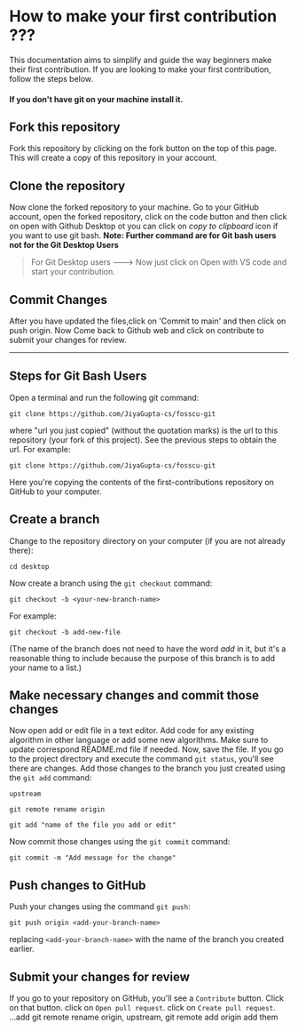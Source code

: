 # How to make your first contribution ???
This documentation aims to simplify and guide the way beginners make their first contribution. If you are looking to make your first contribution, follow the steps below.
#### If you don't have git on your machine install it.
## Fork this repository
 Fork this repository by clicking on the fork button on the top of this page.
 This will create a copy of this repository in your account.
## Clone the repository
 Now clone the forked repository to your machine. Go to your GitHub account, open the forked repository, click on the code button and then click on open with Github Desktop ot you can click on  *copy to clipboard* icon if you want to use git bash.
**Note: Further command are for Git bash users not for the Git Desktop Users**
> For Git Desktop users ---> Now just click on Open with VS code and start your contribution.
## Commit Changes
 After you have updated the files,click on 'Commit to main' and then click on push origin.
 Now Come back to Github web and click on contribute to submit your changes for review.
***
## Steps for Git Bash Users 
Open a terminal and run the following git command:
```
git clone https://github.com/JiyaGupta-cs/fosscu-git
```
where "url you just copied" (without the quotation marks) is the url to this repository (your fork of this project). See the previous steps to obtain the url.
For example:
```
git clone https://github.com/JiyaGupta-cs/fosscu-git
```



 Here you're copying the contents of the first-contributions repository on GitHub to your computer.
## Create a branch
Change to the repository directory on your computer (if you are not already there):
```
cd desktop
```
Now create a branch using the `git checkout` command:
```
git checkout -b <your-new-branch-name>
```
For example:
```
git checkout -b add-new-file
```
(The name of the branch does not need to have the word *add* in it, but it's a reasonable thing to include because the purpose of this branch is to add your name to a list.)
## Make necessary changes and commit those changes
Now open add or edit file in a text editor. Add code for any existing algorithm in other language or add some new algorithms. Make sure to update correspond README.md file if needed. Now, save the file.
If you go to the project directory and execute the command `git status`, you'll see there are changes.
Add those changes to the branch you just created using the `git add` command:

```
upstream
```

```
git remote rename origin

```

```
git add "name of the file you add or edit"
```
Now commit those changes using the `git commit` command:
```
git commit -m "Add message for the change"
```
## Push changes to GitHub
Push your changes using the command `git push`:
```
git push origin <add-your-branch-name>
```
replacing `<add-your-branch-name>` with the name of the branch you created earlier.
## Submit your changes for review
If you go to your repository on GitHub, you'll see a `Contribute` button. Click on that button.
click on `Open pull request`.
click on `Create pull request`.
...add git remote rename origin, upstream, git remote add origin add them
